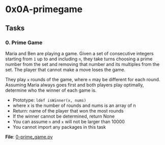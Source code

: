 # 0x0A-primegame

## Tasks

### 0. Prime Game

Maria and Ben are playing a game. Given a set of consecutive integers starting from `1` up to and including `n`, they take turns choosing a prime number from the set and removing that number and its multiples from the set. The player that cannot make a move loses the game.

They play `x` rounds of the game, where `n` may be different for each round. Assuming Maria always goes first and both players play optimally, determine who the winner of each game is.

  - Prototype: `ldef isWinner(x, nums)`
  - where x is the number of rounds and nums is an array of n
  - Return: name of the player that won the most rounds
  - If the winner cannot be determined, return None
  - You can assume `n` and `x` will not be larger than 10000
  - You cannot import any packages in this task

  **File**: [0-prime_game.py](./0-prime_game.py)

